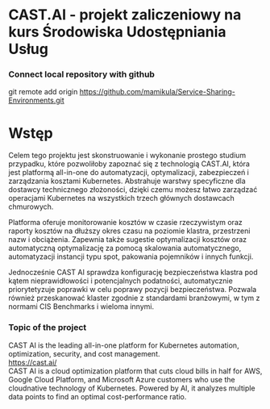 # CAST.AI - projekt zaliczeniowy na kurs Środowiska Udostępniania Usług

### Connect local repository with github
git remote add origin https://github.com/mamikula/Service-Sharing-Environments.git

# Wstęp 

Celem tego projektu jest skonstruowanie i wykonanie prostego studium przypadku, które pozwoliłoby zapoznać się z technologią CAST.AI, która jest platformą all-in-one do automatyzacji, optymalizacji, zabezpieczeń i zarządzania kosztami Kubernetes. Abstrahuje warstwy specyficzne dla dostawcy technicznego złożoności, dzięki czemu możesz łatwo zarządzać operacjami Kubernetes na wszystkich trzech głównych dostawcach chmurowych.

Platforma oferuje monitorowanie kosztów w czasie rzeczywistym oraz raporty kosztów na dłuższy okres czasu na poziomie klastra, przestrzeni nazw i obciążenia. Zapewnia także sugestie optymalizacji kosztów oraz automatyczną optymalizację za pomocą skalowania automatycznego, automatyzacji instancji typu spot, pakowania pojemników i innych funkcji.

Jednocześnie CAST AI sprawdza konfigurację bezpieczeństwa klastra pod kątem nieprawidłowości i potencjalnych podatności, automatycznie priorytetyzuje poprawki w celu poprawy pozycji bezpieczeństwa. Pozwala również przeskanować klaster zgodnie z standardami branżowymi, w tym z normami CIS Benchmarks i wieloma innymi.


### Topic of the project

CAST AI is the leading all-in-one platform for Kubernetes automation, optimization, security, and cost management. <br>
https://cast.ai/ <br>
CAST AI is a cloud optimization platform that cuts cloud bills in half for AWS,
Google Cloud Platform, and Microsoft Azure customers who use the cloudnative technology of Kubernetes. Powered by AI, it analyzes multiple data
points to find an optimal cost-performance ratio.
